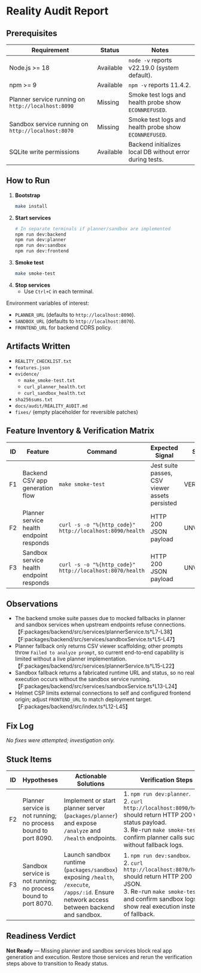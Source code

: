 # Reality Audit Report

## Prerequisites

| Requirement | Status | Notes |
|-------------|--------|-------|
| Node.js >= 18 | Available | `node -v` reports v22.19.0 (system default). |
| npm >= 9 | Available | `npm -v` reports 11.4.2. |
| Planner service running on `http://localhost:8090` | Missing | Smoke test logs and health probe show `ECONNREFUSED`. |
| Sandbox service running on `http://localhost:8070` | Missing | Smoke test logs and health probe show `ECONNREFUSED`. |
| SQLite write permissions | Available | Backend initializes local DB without error during tests. |

## How to Run

1. **Bootstrap**
   ```bash
   make install
   ```
2. **Start services**
   ```bash
   # In separate terminals if planner/sandbox are implemented
   npm run dev:backend
   npm run dev:planner
   npm run dev:sandbox
   npm run dev:frontend
   ```
3. **Smoke test**
   ```bash
   make smoke-test
   ```
4. **Stop services**
   - Use `Ctrl+C` in each terminal.

Environment variables of interest:
- `PLANNER_URL` (defaults to `http://localhost:8090`).
- `SANDBOX_URL` (defaults to `http://localhost:8070`).
- `FRONTEND_URL` for backend CORS policy.

## Artifacts Written
- `REALITY_CHECKLIST.txt`
- `features.json`
- `evidence/`
  - `make_smoke-test.txt`
  - `curl_planner_health.txt`
  - `curl_sandbox_health.txt`
- `sha256sums.txt`
- `docs/audit/REALITY_AUDIT.md`
- `fixes/` (empty placeholder for reversible patches)

## Feature Inventory & Verification Matrix

| ID | Feature | Command | Expected Signal | Status | Evidence |
|----|---------|---------|-----------------|--------|----------|
| F1 | Backend CSV app generation flow | `make smoke-test` | Jest suite passes, CSV viewer assets persisted | VERIFIED | [`evidence/make_smoke-test.txt`](../../evidence/make_smoke-test.txt) |
| F2 | Planner service health endpoint responds | `curl -s -o "%{http_code}" http://localhost:8090/health` | HTTP 200 JSON payload | UNVERIFIED | [`evidence/curl_planner_health.txt`](../../evidence/curl_planner_health.txt) |
| F3 | Sandbox service health endpoint responds | `curl -s -o "%{http_code}" http://localhost:8070/health` | HTTP 200 JSON payload | UNVERIFIED | [`evidence/curl_sandbox_health.txt`](../../evidence/curl_sandbox_health.txt) |

## Observations

- The backend smoke suite passes due to mocked fallbacks in planner and sandbox services when upstream endpoints refuse connections.【F:packages/backend/src/services/plannerService.ts†L7-L38】【F:packages/backend/src/services/sandboxService.ts†L5-L47】
- Planner fallback only returns CSV viewer scaffolding; other prompts throw `Failed to analyze prompt`, so current end-to-end capability is limited without a live planner implementation.【F:packages/backend/src/services/plannerService.ts†L15-L22】
- Sandbox fallback returns a fabricated runtime URL and status, so no real execution occurs without the sandbox service running.【F:packages/backend/src/services/sandboxService.ts†L13-L24】
- Helmet CSP limits external connections to self and configured frontend origin; adjust `FRONTEND_URL` to match deployment target.【F:packages/backend/src/index.ts†L12-L45】

## Fix Log

_No fixes were attempted; investigation only._

## Stuck Items

| ID | Hypotheses | Actionable Solutions | Verification Steps |
|----|------------|----------------------|--------------------|
| F2 | Planner service is not running; no process bound to port 8090. | Implement or start planner server (`packages/planner`) and expose `/analyze` and `/health` endpoints. | 1. `npm run dev:planner`.<br>2. `curl http://localhost:8090/health` should return HTTP 200 with status payload.<br>3. Re-run `make smoke-test` to confirm planner calls succeed without fallback logs. |
| F3 | Sandbox service is not running; no process bound to port 8070. | Launch sandbox runtime (`packages/sandbox`) exposing `/health`, `/execute`, `/apps/:id`. Ensure network access between backend and sandbox. | 1. `npm run dev:sandbox`.<br>2. `curl http://localhost:8070/health` should return HTTP 200 JSON.<br>3. Re-run `make smoke-test` and confirm sandbox logs show real execution instead of fallback. |

## Readiness Verdict

**Not Ready** — Missing planner and sandbox services block real app generation and execution. Restore those services and rerun the verification steps above to transition to Ready status.
